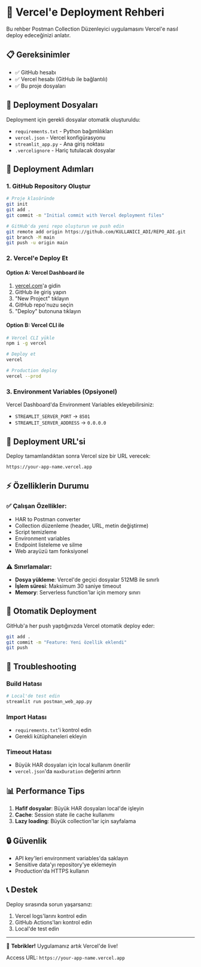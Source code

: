 # 🚀 Vercel'e Deployment Rehberi

Bu rehber Postman Collection Düzenleyici uygulamasını Vercel'e nasıl deploy edeceğinizi anlatır.

## 📋 Gereksinimler

- ✅ GitHub hesabı
- ✅ Vercel hesabı (GitHub ile bağlantılı)
- ✅ Bu proje dosyaları

## 📁 Deployment Dosyaları

Deployment için gerekli dosyalar otomatik oluşturuldu:

- `requirements.txt` - Python bağımlılıkları
- `vercel.json` - Vercel konfigürasyonu  
- `streamlit_app.py` - Ana giriş noktası
- `.vercelignore` - Hariç tutulacak dosyalar

## 🔧 Deployment Adımları

### 1. GitHub Repository Oluştur

```bash
# Proje klasöründe
git init
git add .
git commit -m "Initial commit with Vercel deployment files"

# GitHub'da yeni repo oluşturun ve push edin
git remote add origin https://github.com/KULLANICI_ADI/REPO_ADI.git
git branch -M main
git push -u origin main
```

### 2. Vercel'e Deploy Et

#### Option A: Vercel Dashboard ile
1. [vercel.com](https://vercel.com)'a gidin
2. GitHub ile giriş yapın
3. "New Project" tıklayın
4. GitHub repo'nuzu seçin
5. "Deploy" butonuna tıklayın

#### Option B: Vercel CLI ile
```bash
# Vercel CLI yükle
npm i -g vercel

# Deploy et
vercel

# Production deploy
vercel --prod
```

### 3. Environment Variables (Opsiyonel)

Vercel Dashboard'da Environment Variables ekleyebilirsiniz:
- `STREAMLIT_SERVER_PORT` → `8501`
- `STREAMLIT_SERVER_ADDRESS` → `0.0.0.0`

## 🎯 Deployment URL'si

Deploy tamamlandıktan sonra Vercel size bir URL verecek:
```
https://your-app-name.vercel.app
```

## ⚡ Özelliklerin Durumu

### ✅ Çalışan Özellikler:
- HAR to Postman converter
- Collection düzenleme (header, URL, metin değiştirme)
- Script temizleme
- Environment variables
- Endpoint listeleme ve silme
- Web arayüzü tam fonksiyonel

### ⚠️ Sınırlamalar:
- **Dosya yükleme**: Vercel'de geçici dosyalar 512MB ile sınırlı
- **İşlem süresi**: Maksimum 30 saniye timeout
- **Memory**: Serverless function'lar için memory sınırı

## 🔄 Otomatik Deployment

GitHub'a her push yaptığınızda Vercel otomatik deploy eder:

```bash
git add .
git commit -m "Feature: Yeni özellik eklendi"
git push
```

## 🐛 Troubleshooting

### Build Hatası
```bash
# Local'de test edin
streamlit run postman_web_app.py
```

### Import Hatası
- `requirements.txt`'i kontrol edin
- Gerekli kütüphaneleri ekleyin

### Timeout Hatası
- Büyük HAR dosyaları için local kullanım önerilir
- `vercel.json`'da `maxDuration` değerini artırın

## 📊 Performance Tips

1. **Hafif dosyalar**: Büyük HAR dosyaları local'de işleyin
2. **Cache**: Session state ile cache kullanımı
3. **Lazy loading**: Büyük collection'lar için sayfalama

## 🔒 Güvenlik

- API key'leri environment variables'da saklayın
- Sensitive data'yı repository'ye eklemeyin
- Production'da HTTPS kullanın

## 📞 Destek

Deploy sırasında sorun yaşarsanız:
1. Vercel logs'larını kontrol edin
2. GitHub Actions'ları kontrol edin
3. Local'de test edin

---

🎉 **Tebrikler!** Uygulamanız artık Vercel'de live!

Access URL: `https://your-app-name.vercel.app` 